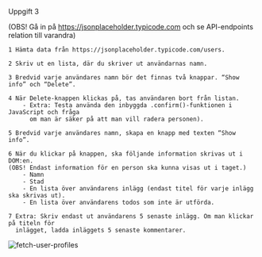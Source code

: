 Uppgift 3

(OBS! Gå in på https://jsonplaceholder.typicode.com och se API-endpoints relation till varandra)

    1 Hämta data från https://jsonplaceholder.typicode.com/users.

    2 Skriv ut en lista, där du skriver ut användarnas namn.

    3 Bredvid varje användares namn bör det finnas två knappar. “Show info” och “Delete”.

    4 När Delete-knappen klickas på, tas användaren bort från listan.
        - Extra: Testa använda den inbyggda .confirm()-funktionen i JavaScript och fråga
          om man är säker på att man vill radera personen).

    5 Bredvid varje användares namn, skapa en knapp med texten “Show info”.

    6 När du klickar på knappen, ska följande information skrivas ut i DOM:en.
    (OBS! Endast information för en person ska kunna visas ut i taget.)
        - Namn
        - Stad
        - En lista över användarens inlägg (endast titel för varje inlägg ska skrivas ut).
        - En lista över användarens todos som inte är utförda.

    7 Extra: Skriv endast ut användarens 5 senaste inlägg. Om man klickar på titeln för
      inlägget, ladda inläggets 5 senaste kommentarer.
      
      
![fetch-user-profiles](https://user-images.githubusercontent.com/33270258/141472259-0445c80b-ee8e-480a-ae0f-270425cf1e9d.PNG)

